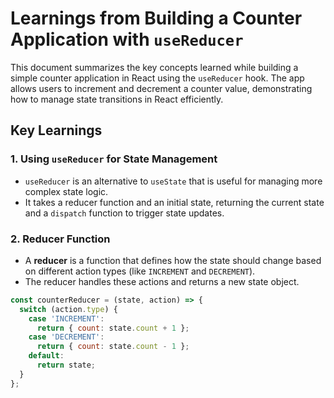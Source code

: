 # Learnings from Building a Counter Application with `useReducer`

This document summarizes the key concepts learned while building a simple counter application in React using the `useReducer` hook. The app allows users to increment and decrement a counter value, demonstrating how to manage state transitions in React efficiently.

## Key Learnings

### 1. **Using `useReducer` for State Management**
   - `useReducer` is an alternative to `useState` that is useful for managing more complex state logic.
   - It takes a reducer function and an initial state, returning the current state and a `dispatch` function to trigger state updates.

### 2. **Reducer Function**
   - A **reducer** is a function that defines how the state should change based on different action types (like `INCREMENT` and `DECREMENT`).
   - The reducer handles these actions and returns a new state object.

   ```javascript
   const counterReducer = (state, action) => {
     switch (action.type) {
       case 'INCREMENT':
         return { count: state.count + 1 };
       case 'DECREMENT':
         return { count: state.count - 1 };
       default:
         return state;
     }
   };

